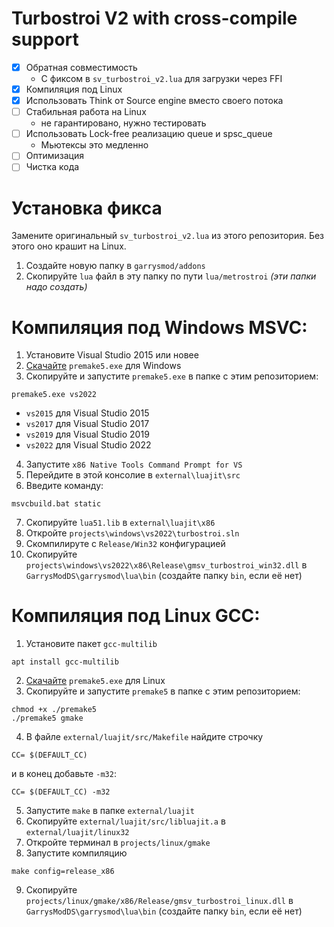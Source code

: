 # Turbostroi V2 with cross-compile support
- [x] Обратная совместимость
  - С фиксом в `sv_turbostroi_v2.lua` для загрузки через FFI
- [x] Компиляция под Linux
- [x] Использовать Think от Source engine вместо своего потока
- [ ] Стабильная работа на Linux 
  - не гарантировано, нужно тестировать
- [ ] Использовать Lock-free реализацию queue и spsc_queue
  - Мьютексы это медленно
- [ ] Оптимизация
- [ ] Чистка кода 

# Установка фикса
Замените оригинальный `sv_turbostroi_v2.lua` из этого репозитория. Без этого оно крашит на Linux.

1. Создайте новую папку в `garrysmod/addons`
2. Скопируйте `lua` файл в эту папку по пути `lua/metrostroi` *(эти папки надо создать)*

# Компиляция под Windows MSVC:
1. Установите Visual Studio 2015 или новее
2. [Скачайте](https://premake.github.io/download) `premake5.exe` для Windows
3. Скопируйте и запустите `premake5.exe` в папке с этим репозиторием:
```
premake5.exe vs2022
```
- `vs2015` для Visual Studio 2015
- `vs2017` для Visual Studio 2017
- `vs2019` для Visual Studio 2019
- `vs2022` для Visual Studio 2022
4. Запустите `x86 Native Tools Command Prompt for VS`
5. Перейдите в этой консолие в `external\luajit\src` 
6. Введите команду:
```
msvcbuild.bat static
```
7. Скопируйте `lua51.lib` в `external\luajit\x86`
8. Откройте `projects\windows\vs2022\turbostroi.sln`
9. Скомпилируте с `Release/Win32` конфигурацией
10. Скопируйте `projects\windows\vs2022\x86\Release\gmsv_turbostroi_win32.dll` в `GarrysModDS\garrysmod\lua\bin` (создайте папку `bin`, если её нет)

# Компиляция под Linux GCC:
1. Установите пакет `gcc-multilib`
```
apt install gcc-multilib
```
2. [Скачайте](https://premake.github.io/download) `premake5.exe` для Linux
3. Скопируйте и запустите `premake5` в папке с этим репозиторием:
```
chmod +x ./premake5
./premake5 gmake
```
4. В файле `external/luajit/src/Makefile` найдите строчку
```
CC= $(DEFAULT_CC)
```
и в конец добавьте `-m32`:
```
CC= $(DEFAULT_CC) -m32
```
5. Запустите `make` в папке `external/luajit`
6. Скопируйте `external/luajit/src/libluajit.a` в `external/luajit/linux32`
7. Откройте терминал в `projects/linux/gmake`
8. Запустите компиляцию
```
make config=release_x86
```
9. Скопируйте `projects/linux/gmake/x86/Release/gmsv_turbostroi_linux.dll` в `GarrysModDS\garrysmod\lua\bin` (создайте папку `bin`, если её нет)